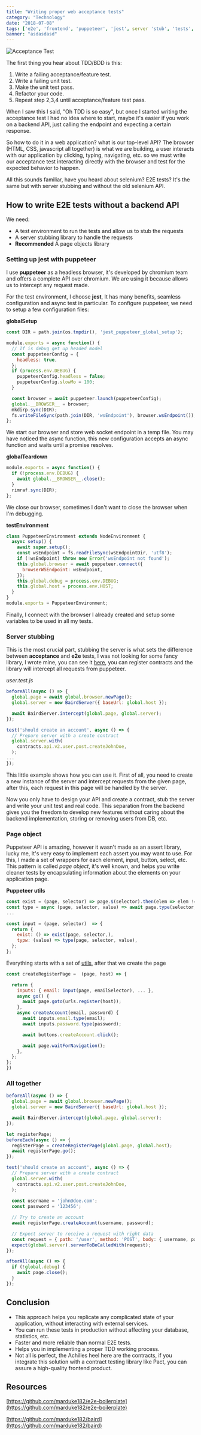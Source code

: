 ```yaml
---
title: "Writing proper web acceptance tests"
category: "Technology"
date: "2018-07-08"
tags: ['e2e', 'frontend', 'puppeteer', 'jest', server 'stub', 'tests', 'acceptance', 'tdd',]
banner: "asdasdasd"
---
```


![Acceptance Test](./header.png "Acceptance Test")

The first thing you hear about TDD/BDD is this:

1. Write a failing acceptance/feature test.
2. Write a failing unit test.
3. Make the unit test pass.
4. Refactor your code.
5. Repeat step 2,3,4 until acceptance/feature test pass.

When I saw this I said, "Oh TDD is so easy", but once I started writing the acceptance test I had no idea where to start, maybe it's easier if you work on a backend API, just calling the endpoint and expecting a certain response.

So how to do it in a web application? what is our top-level API? The browser (HTML, CSS, javascript all together) is what we are building, a user interacts with our application by clicking, typing, navigating, etc. so we must write our acceptance test interacting directly with the browser and test for the expected behavior to happen.

All this sounds familiar, have you heard about selenium? E2E tests? It's the same but with server stubbing and without the old selenium API.

## How to write E2E tests without a backend API

We need:

* A test environment to run the tests and allow us to stub the requests
* A server stubbing library to handle the requests
* **Recommended** A page objects library

### Setting up jest with puppeteer

I use **puppeteer** as a headless browser, it's developed by chromium team and offers a complete API over chromium. We are using it because allows us to intercept any request made.

For the test environment, I  choose  **jest**, It has many benefits, seamless configuration and async test in particular. To configure puppeteer, we need to setup a few configuration files:

**globalSetup**
```javascript
const DIR = path.join(os.tmpdir(), 'jest_puppeteer_global_setup');

module.exports = async function() {
  // If is debug get up headed model
  const puppeteerConfig = {
    headless: true,
  };
  if (process.env.DEBUG) {
    puppeteerConfig.headless = false;
    puppeteerConfig.slowMo = 100;
  }

  const browser = await puppeteer.launch(puppeteerConfig);
  global.__BROWSER__ = browser;
  mkdirp.sync(DIR);
  fs.writeFileSync(path.join(DIR, 'wsEndpoint'), browser.wsEndpoint());
};
```

We start our browser and store web socket endpoint in a temp file. You may have noticed the async function, this new configuration accepts an async function and waits until a promise resolves.

**globalTeardown**
```javascript
module.exports = async function() {
  if (!process.env.DEBUG) {
    await global.__BROWSER__.close();
  }
  rimraf.sync(DIR);
};
```

We close our browser, sometimes I don't want to close the browser when I'm debugging.

**testEnvironment**
```javascript
class PuppeteerEnvironment extends NodeEnvironment {
  async setup() {
    await super.setup();
    const wsEndpoint = fs.readFileSync(wsEndpointDir, 'utf8');
    if (!wsEndpoint) throw new Error('wsEndpoint not found');
    this.global.browser = await puppeteer.connect({
      browserWSEndpoint: wsEndpoint,
    });
    this.global.debug = process.env.DEBUG;
    this.global.host = process.env.HOST;
  }
}
module.exports = PuppeteerEnvironment;
```

Finally, I connect with the browser I already created and setup some variables to be used in all my tests.

### Server stubbing

This is the most crucial part, stubbing the server is what sets the difference between **acceptance** and **e2e** tests, I was not looking for some fancy library, I wrote mine, you can see it [here](https://github.com/marduke182/baird/tree/master/packages/baird-server), you can register contracts and the library will intercept all requests from puppeteer.


*user.test.js*
```javascript
beforeAll(async () => {
  global.page = await global.browser.newPage();
  global.server = new BairdServer({ baseUrl: global.host });

  await BairdServer.intercept(global.page, global.server);
});

test('should create an account', async () => {
  // Prepare server with a create contract
  global.server.with(
    contracts.api.v2.user.post.createJohnDoe,
  );
...
});
```

This little example shows how you can use it. First of all, you need to create a new instance of the server and intercept requests from the given page, after this, each request in this page will be handled by the server.

Now you only have to design your API and create a contract, stub the server and write your unit test and real code. This separation from the backend gives you the freedom to develop new features without caring about the backend implementation, storing or removing users from DB, etc.

### Page object

Puppeteer API is amazing, however it wasn't made as an assert library, lucky me, It's very easy to implement each assert you may want to use. For this, I made a set of wrappers for each element, input, button, select, etc. This pattern is called *page object*, it's well known, and helps you write cleaner tests by encapsulating information about the elements on your application page.

**Puppeteer utils**
```javascript
const exist = (page, selector) => page.$(selector).then(elem => elem !== null);
const type = async (page, selector, value) => await page.type(selector, value);
...

const input = (page, selector)  => {
  return {
    exist: () => exist(page, selector,),
    typw: (value) => type(page, selector, value),
  };
};
```
Everything starts with a set of [utils](https://github.com/marduke182/baird/tree/master/packages/baird-page-objects), after that we create the page

```javascript
const createRegisterPage =  (page, host) => {

  return {
    inputs: { email: input(page, emailSelector), ... },
    async go() {
      await page.goto(urls.register(host));
    },
    async createAccount(email, password) {
      await inputs.email.type(email);
      await inputs.password.type(password);

      await buttons.createAccount.click();

      await page.waitForNavigation();
    },
  };
};
})
```

### All together


```javascript
beforeAll(async () => {
  global.page = await global.browser.newPage();
  global.server = new BairdServer({ baseUrl: global.host });

  await BairdServer.intercept(global.page, global.server);
});

let registerPage;
beforeEach(async () => {
  registerPage = createRegisterPage(global.page, global.host);
  await registerPage.go();
});

test('should create an account', async () => {
  // Prepare server with a create contract
  global.server.with(
    contracts.api.v2.user.post.createJohnDoe,
  );
  
  const username = 'john@doe.com';
  const password = '123456';

  // Try to create an account
  await registerPage.createAccount(username, password);

  // Expect server to receive a request with right data
  const request = { path: '/user', method: 'POST', body: { username, password }};
  expect(global.server).serverToBeCalledWith(request);
});

afterAll(async () => {
  if (!global.debug) {
    await page.close();
  }
});
```

## Conclusion
* This approach helps you replicate any complicated state of your application, without interacting with external services.
* You can run these tests in production without affecting your database, statistics, etc.
* Faster and more reliable than normal E2E tests.
* Helps you in implementing a proper TDD working process.
* Not all is perfect, the Achilles heel here are the contracts, if you integrate this solution with a contract testing library like Pact, you can assure a high-quality frontend product.

## Resources

 [https://github.com/marduke182/e2e-boilerplate](https://github.com/marduke182/e2e-boilerplate)

 [https://github.com/marduke182/baird](https://github.com/marduke182/baird)